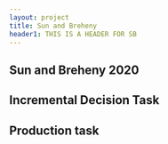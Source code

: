 ```yaml
---
layout: project
title: Sun and Breheny
header1: THIS IS A HEADER FOR SB
---
```

## Sun and Breheny 2020
## Incremental Decision Task
## Production task
